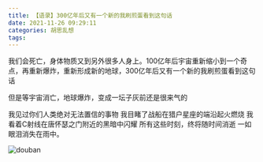 ```yaml
---
title: 【语录】300亿年后又有一个新的我刷煎蛋看到这句话
date: 2021-11-26 09:29:11
categories: 胡思乱想
tags: 
---
```

我们会死亡，身体物质又到另外很多人身上。100亿年后宇宙重新缩小到一个奇点，再重新爆炸，重新形成新的地球，300亿年后又有一个新的我刷煎蛋看到这句话

但是等宇宙消亡，地球爆炸，变成一坛子灰前还是很来气的

我见过你们人类绝对无法置信的事物
我目睹了战船在猎户星座的端沿起火燃烧
我看着C射线在唐怀瑟之门附近的黑暗中闪耀
所有这些时刻，终将随时间消逝
一如眼泪消失在雨中。

![douban](/img/all/1.png)